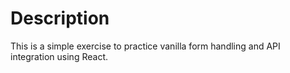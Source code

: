 # Description

This is a simple exercise to practice vanilla form handling and API integration using React.
